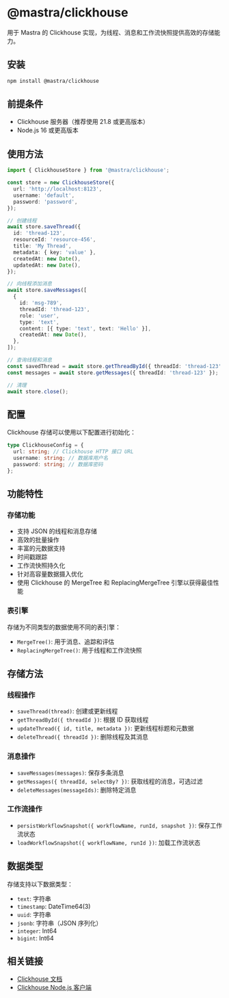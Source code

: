 # @mastra/clickhouse

用于 Mastra 的 Clickhouse 实现，为线程、消息和工作流快照提供高效的存储能力。

## 安装

```bash
npm install @mastra/clickhouse
```

## 前提条件

- Clickhouse 服务器（推荐使用 21.8 或更高版本）
- Node.js 16 或更高版本

## 使用方法

```typescript
import { ClickhouseStore } from '@mastra/clickhouse';

const store = new ClickhouseStore({
  url: 'http://localhost:8123',
  username: 'default',
  password: 'password',
});

// 创建线程
await store.saveThread({
  id: 'thread-123',
  resourceId: 'resource-456',
  title: 'My Thread',
  metadata: { key: 'value' },
  createdAt: new Date(),
  updatedAt: new Date(),
});

// 向线程添加消息
await store.saveMessages([
  {
    id: 'msg-789',
    threadId: 'thread-123',
    role: 'user',
    type: 'text',
    content: [{ type: 'text', text: 'Hello' }],
    createdAt: new Date(),
  },
]);

// 查询线程和消息
const savedThread = await store.getThreadById({ threadId: 'thread-123' });
const messages = await store.getMessages({ threadId: 'thread-123' });

// 清理
await store.close();
```

## 配置

Clickhouse 存储可以使用以下配置进行初始化：

```typescript
type ClickhouseConfig = {
  url: string; // Clickhouse HTTP 接口 URL
  username: string; // 数据库用户名
  password: string; // 数据库密码
};
```

## 功能特性

### 存储功能

- 支持 JSON 的线程和消息存储
- 高效的批量操作
- 丰富的元数据支持
- 时间戳跟踪
- 工作流快照持久化
- 针对高容量数据摄入优化
- 使用 Clickhouse 的 MergeTree 和 ReplacingMergeTree 引擎以获得最佳性能

### 表引擎

存储为不同类型的数据使用不同的表引擎：

- `MergeTree()`: 用于消息、追踪和评估
- `ReplacingMergeTree()`: 用于线程和工作流快照

## 存储方法

### 线程操作

- `saveThread(thread)`: 创建或更新线程
- `getThreadById({ threadId })`: 根据 ID 获取线程
- `updateThread({ id, title, metadata })`: 更新线程标题和元数据
- `deleteThread({ threadId })`: 删除线程及其消息

### 消息操作

- `saveMessages(messages)`: 保存多条消息
- `getMessages({ threadId, selectBy? })`: 获取线程的消息，可选过滤
- `deleteMessages(messageIds)`: 删除特定消息

### 工作流操作

- `persistWorkflowSnapshot({ workflowName, runId, snapshot })`: 保存工作流状态
- `loadWorkflowSnapshot({ workflowName, runId })`: 加载工作流状态

## 数据类型

存储支持以下数据类型：

- `text`: 字符串
- `timestamp`: DateTime64(3)
- `uuid`: 字符串
- `jsonb`: 字符串（JSON 序列化）
- `integer`: Int64
- `bigint`: Int64

## 相关链接

- [Clickhouse 文档](https://clickhouse.com/docs)
- [Clickhouse Node.js 客户端](https://github.com/clickhouse/clickhouse-js)
